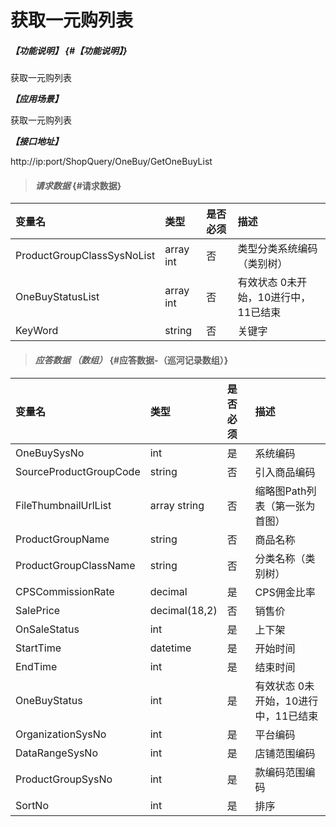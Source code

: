 # 获取一元购列表

##### _【功能说明】_ {#【功能说明】}

获取一元购列表

_**【应用场景】**_

获取一元购列表

_**【接口地址】**_

http://ip:port/ShopQuery/OneBuy/GetOneBuyList


> #### _请求数据_ {#请求数据}

| 变量名 | 类型 | 是否必须 | 描述 |
| :--- | :--- | :--- | :--- |
| ProductGroupClassSysNoList | array int | 否 | 类型分类系统编码（类别树） |
| OneBuyStatusList | array int | 否 |有效状态 0未开始，10进行中，11已结束 |
| KeyWord| string | 否 |关键字|





> #### _应答数据 （数组）_ {#应答数据-（巡河记录数组）}

| 变量名 | 类型 | 是否必须 | 描述 |
| :--- | :--- | :--- | :--- |
| OneBuySysNo| int| 是 |系统编码|
| SourceProductGroupCode| string| 否 | 引入商品编码 |
| FileThumbnailUrlList | array string | 否 | 缩略图Path列表（第一张为首图） |
| ProductGroupName| string| 否 | 商品名称|
| ProductGroupClassName | string | 否 | 分类名称（类别树） |
| CPSCommissionRate|decimal| 是 | CPS佣金比率|
| SalePrice | decimal\(18,2\) | 否 | 销售价 |
| OnSaleStatus| int | 是 | 上下架 |
| StartTime| datetime | 是 | 开始时间 |
| EndTime| int | 是 | 结束时间 |
| OneBuyStatus| int | 是 |有效状态 0未开始，10进行中，11已结束 |
| OrganizationSysNo| int | 是 |平台编码 |
| DataRangeSysNo| int | 是 |店铺范围编码 |
| ProductGroupSysNo| int | 是 |款编码范围编码 |
| SortNo| int | 是 |排序 |
